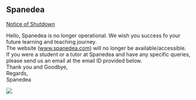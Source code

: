 ## Spanedea

<u>Notice of Shutdown</u>

Hello,
Spanedea is no longer operational. We wish you success fo your future learning and teaching journey.			
The website (www.spanedea.com) will no longer be available/accessible. <br>
If you were a student or a tutor at Spanedea and have any specific queries, please send us an email at the email ID provided below.<br> 
Thank you and Goodbye, <br>
Regards,<br>
Spanedea <br>

<img src="spanedea.github.io/email-edited.png">


<!--You can use the [editor on GitHub](https://github.com/Torukmacto74/spanedea.github.io/edit/master/README.md) to maintain and preview the content for your website in Markdown files.-->

<!--Whenever you commit to this repository, GitHub Pages will run [Jekyll](https://jekyllrb.com/) to rebuild the pages in your site, from the content in your Markdown files.-->

<!--### Markdown

Markdown is a lightweight and easy-to-use syntax for styling your writing. It includes conventions for

```markdown
Syntax highlighted code block

# Header 1
## Header 2
### Header 3

- Bulleted
- List

1. Numbered
2. List

**Bold** and _Italic_ and `Code` text

[Link](url) and ![Image](src)
```

For more details see [GitHub Flavored Markdown](https://guides.github.com/features/mastering-markdown/).

### Jekyll Themes

Your Pages site will use the layout and styles from the Jekyll theme you have selected in your [repository settings](https://github.com/Torukmacto74/spanedea.github.io/settings). The name of this theme is saved in the Jekyll `_config.yml` configuration file.

### Support or Contact

Having trouble with Pages? Check out our [documentation](https://help.github.com/categories/github-pages-basics/) or [contact support](https://github.com/contact) and we’ll help you sort it out.-->
